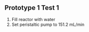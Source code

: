 ## Prototype 1 Test 1                                      

1. Fill reactor with water
2. Set peristaltic pump to 151.2 mL/min
